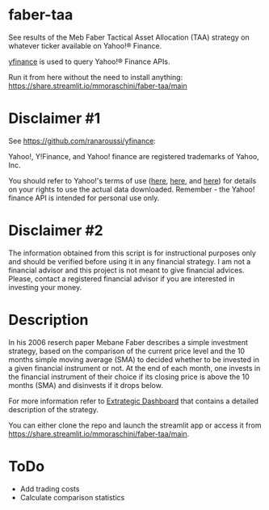 # faber-taa
See results of the Meb Faber Tactical Asset Allocation (TAA) strategy on whatever ticker available on Yahoo!® Finance.

[yfinance](https://github.com/ranaroussi/yfinance) is used to query Yahoo!® Finance APIs.

Run it from here without the need to install anything: https://share.streamlit.io/mmoraschini/faber-taa/main

# Disclaimer #1
See https://github.com/ranaroussi/yfinance:

Yahoo!, Y!Finance, and Yahoo! finance are registered trademarks of Yahoo, Inc.

You should refer to Yahoo!'s terms of use ([here](https://policies.yahoo.com/us/en/yahoo/terms/product-atos/apiforydn/index.htm), [here](https://legal.yahoo.com/us/en/yahoo/terms/otos/index.html), and [here](https://policies.yahoo.com/us/en/yahoo/terms/index.htm)) for details on your rights to use the actual data downloaded. Remember - the Yahoo! finance API is intended for personal use only.

# Disclaimer #2
The information obtained from this script is for instructional purposes only and should be verified before using it in any financial strategy. I am not a financial advisor and this project is not meant to give financial advices. Please, contact a registered financial advisor if you are interested in investing your money.

# Description
In his 2006 reserch paper Mebane Faber describes a simple investment strategy, based on the comparison of the current price level and the 10 months simple moving average (SMA) to decided whether to be invested in a given financial instrument or not. At the end of each month, one invests in the financial instrument of their choice if its closing price is above the 10 months (SMA) and disinvests if it drops below.

For more information refer to [Extrategic Dashboard](https://extradash.com/en/strategies/models/5/faber-tactical-asset-allocation/) that contains a detailed description of the strategy.

You can either clone the repo and launch the streamlit app or access it from https://share.streamlit.io/mmoraschini/faber-taa/main.

# ToDo
* Add trading costs
* Calculate comparison statistics
